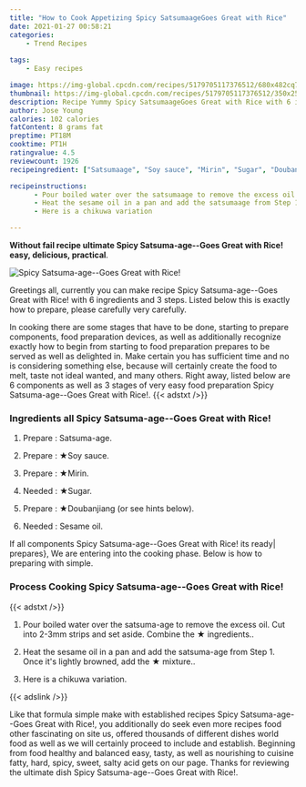 ```yaml
---
title: "How to Cook Appetizing Spicy SatsumaageGoes Great with Rice"
date: 2021-01-27 00:58:21
categories:
    - Trend Recipes
    
tags:
    - Easy recipes

image: https://img-global.cpcdn.com/recipes/5179705117376512/680x482cq70/spicy-satsuma-age-goes-great-with-rice-recipe-main-photo.jpg
thumbnail: https://img-global.cpcdn.com/recipes/5179705117376512/350x250cq70/spicy-satsuma-age-goes-great-with-rice-recipe-main-photo.jpg
description: Recipe Yummy Spicy SatsumaageGoes Great with Rice with 6 ingredients and 3 stages of easy cooking.
author: Jose Young
calories: 102 calories
fatContent: 8 grams fat
preptime: PT18M
cooktime: PT1H
ratingvalue: 4.5
reviewcount: 1926
recipeingredient: ["Satsumaage", "Soy sauce", "Mirin", "Sugar", "Doubanjiang or see hints below", "Sesame oil"]

recipeinstructions: 
      - Pour boiled water over the satsumaage to remove the excess oil Cut into 23mm strips and set aside Combine the  ingredients 
      - Heat the sesame oil in a pan and add the satsumaage from Step 1 Once its lightly browned add the  mixture 
      - Here is a chikuwa variation

---
```




**Without fail recipe ultimate Spicy Satsuma-age--Goes Great with Rice! easy, delicious, practical**. 


![Spicy Satsuma-age--Goes Great with Rice!](https://img-global.cpcdn.com/recipes/5179705117376512/680x482cq70/spicy-satsuma-age-goes-great-with-rice-recipe-main-photo.jpg "Spicy Satsuma-age--Goes Great with Rice!")




Greetings all, currently you can make recipe Spicy Satsuma-age--Goes Great with Rice! with 6 ingredients and 3 steps. Listed below this is exactly how to prepare, please carefully very carefully.

In cooking there are some stages that have to be done, starting to prepare components, food preparation devices, as well as additionally recognize exactly how to begin from starting to food preparation prepares to be served as well as delighted in. Make certain you has sufficient time and no is considering something else, because will certainly create the food to melt, taste not ideal wanted, and many others. Right away, listed below are 6 components as well as 3 stages of very easy food preparation Spicy Satsuma-age--Goes Great with Rice!.
{{< adstxt />}}

### Ingredients all Spicy Satsuma-age--Goes Great with Rice!


1. Prepare  : Satsuma-age.

1. Prepare  : ★Soy sauce.

1. Prepare  : ★Mirin.

1. Needed  : ★Sugar.

1. Prepare  : ★Doubanjiang (or see hints below).

1. Needed  : Sesame oil.



If all components Spicy Satsuma-age--Goes Great with Rice! its ready| prepares}, We are entering into the cooking phase. Below is how to preparing with simple.

### Process Cooking Spicy Satsuma-age--Goes Great with Rice!

{{< adstxt />}}


1. Pour boiled water over the satsuma-age to remove the excess oil. Cut into 2-3mm strips and set aside. Combine the ★ ingredients..



1. Heat the sesame oil in a pan and add the satsuma-age from Step 1. Once it&#39;s lightly browned, add the ★ mixture..



1. Here is a chikuwa variation.





{{< adslink />}}

Like that formula simple make with established recipes Spicy Satsuma-age--Goes Great with Rice!, you additionally do seek even more recipes food other fascinating on site us, offered thousands of different dishes world food as well as we will certainly proceed to include and establish. Beginning from food healthy and balanced easy, tasty, as well as nourishing to cuisine fatty, hard, spicy, sweet, salty acid gets on our page. Thanks for reviewing the ultimate dish Spicy Satsuma-age--Goes Great with Rice!.
